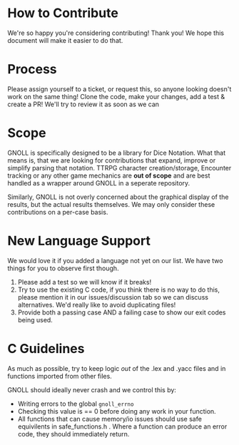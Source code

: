 # How to Contribute
We're so happy you're considering contributing! Thank you! We hope this document will make it easier to do that.

# Process
Please assign yourself to a ticket, or request this, so anyone looking doesn't work on the same thing! Clone the code, make your changes, add a test & create a PR! We'll try to review it as soon as we can

# Scope
GNOLL is specifically designed to be a library for Dice Notation. What that means is, that we are looking for contributions that expand, improve or simplify parsing that notation. TTRPG character creation/storage, Encounter tracking or any other game mechanics are **out of scope** and are best handled as a wrapper around GNOLL in a seperate repository.

Similarly, GNOLL is not overly concerned about the graphical display of the results, but the actual results themselves. We may only consider these contributions on a per-case basis.

# New Language Support
We would love it if you added a language not yet on our list. We have two things for you to observe first though.
1. Please add a test so we will know if it breaks!
2. Try to use the existing C code, if you think there is no way to do this, please mention it in our issues/discussion tab so we can discuss alternatives. We'd really like to avoid duplicating files!
3. Provide both a passing case AND a failing case to show our exit codes being used.

# C Guidelines
As much as possible, try to keep logic *out* of the .lex and .yacc files and in functions imported from other files.

GNOLL should ideally never crash and we control this by:
- Writing errors to the global `gnoll_errno`
- Checking this value is == 0 before doing any work in your function.
- All functions that can cause memory/io issues should use safe equivilents in safe_functions.h . Where a function can produce an error code, they should immediately return.

